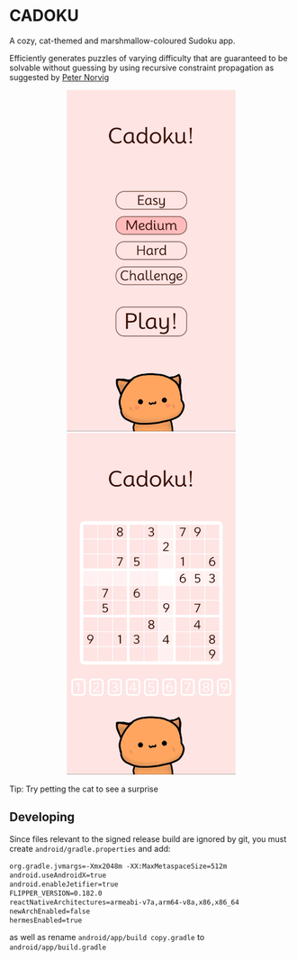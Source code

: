 # CADOKU

A cozy, cat-themed and marshmallow-coloured Sudoku app.

Efficiently generates puzzles of varying difficulty that are guaranteed to be solvable without guessing by using recursive constraint propagation as suggested by [Peter Norvig](http://norvig.com/sudoku.html)
<p align="center">
<img  src="screenshots/home.jpg" width="300">  <img  src="screenshots/puzzle.jpg" width="300">
</p>


Tip: Try petting the cat to see a surprise

## Developing

Since files relevant to the signed release build are ignored by git, you must create `android/gradle.properties` and add:

```
org.gradle.jvmargs=-Xmx2048m -XX:MaxMetaspaceSize=512m
android.useAndroidX=true
android.enableJetifier=true
FLIPPER_VERSION=0.182.0
reactNativeArchitectures=armeabi-v7a,arm64-v8a,x86,x86_64
newArchEnabled=false
hermesEnabled=true
```
as well as rename `android/app/build copy.gradle` to `android/app/build.gradle`